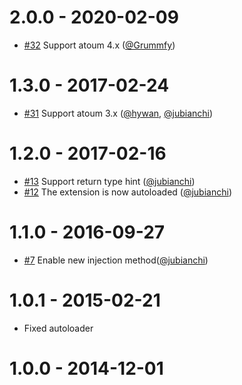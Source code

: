 # 2.0.0 - 2020-02-09

* [#32](https://github.com/atoum/visibility-extension/pull/32) Support atoum 4.x ([@Grummfy])

# 1.3.0 - 2017-02-24

* [#31](https://github.com/atoum/visibility-extension/pull/31) Support atoum 3.x ([@hywan], [@jubianchi])

# 1.2.0 - 2017-02-16

* [#13](https://github.com/atoum/visibility-extension/pull/13) Support return type hint ([@jubianchi])
* [#12](https://github.com/atoum/visibility-extension/pull/12) The extension is now autoloaded ([@jubianchi])

# 1.1.0 - 2016-09-27

* [#7](https://github.com/atoum/visibility-extension/pull/7) Enable new injection method([@jubianchi])

# 1.0.1 - 2015-02-21

* Fixed autoloader

# 1.0.0 - 2014-12-01

[@jubianchi]: https://github.com/jubianchi
[@hywan]: https://github.com/hywan
[@Grummfy]: https://github.com/Grummfy
